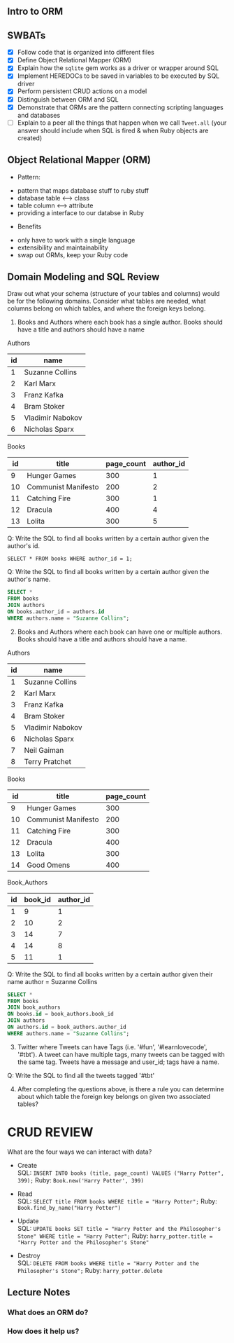 ## Intro to ORM

## SWBATs

* [x] Follow code that is organized into different files
* [x] Define Object Relational Mapper (ORM)
* [x] Explain how the `sqlite` gem works as a driver or wrapper around SQL
* [x] Implement HEREDOCs to be saved in variables to be executed by SQL driver
* [x] Perform persistent CRUD actions on a model
* [x] Distinguish between ORM and SQL
* [x] Demonstrate that ORMs are the pattern connecting scripting languages and databases
* [ ] Explain to a peer all the things that happen when we call `Tweet.all` (your answer should include when SQL is fired & when Ruby objects are created)

## Object Relational Mapper (ORM)

* Pattern:
- pattern that maps database stuff to ruby stuff
- database table <--> class
- table column <--> attribute
- providing a interface to our databse in Ruby 

* Benefits
- only have to work with a single language
- extensibility and maintainability
- swap out ORMs, keep your Ruby code


## Domain Modeling and SQL Review

Draw out what your schema (structure of your tables and columns) would be for the following domains. Consider what tables are needed, what columns belong on which tables, and where the foreign keys belong.

1. Books and Authors where each book has a single author. Books should have a title and authors should have a name

Authors

| id  | name |
|------|-------|
| 1   | Suzanne Collins |
| 2   | Karl Marx |
| 3   | Franz Kafka |
| 4   | Bram Stoker |
| 5   | Vladimir Nabokov |
| 6   | Nicholas Sparx |


Books

| id | title | page_count | author_id |
|-----|-------|------------|--------|
| 9  | Hunger Games | 300      | 1 |
| 10 | Communist Manifesto | 200 | 2 |
| 11 | Catching Fire | 300 | 1 |
| 12 | Dracula | 400 | 4 |
| 13 | Lolita | 300 | 5 |



Q: Write the SQL to find all books written by a certain author given the author's id.

`SELECT * FROM books WHERE author_id = 1;`

Q: Write the SQL to find all books written by a certain author given the author's name.

```sql
SELECT * 
FROM books 
JOIN authors 
ON books.author_id = authors.id
WHERE authors.name = "Suzanne Collins";
```

2. Books and Authors where each book can have one or multiple authors. Books should have a title and authors should have a name.

Authors

| id  | name |
|------|-------|
| 1   | Suzanne Collins |
| 2   | Karl Marx |
| 3   | Franz Kafka |
| 4   | Bram Stoker |
| 5   | Vladimir Nabokov |
| 6   | Nicholas Sparx |
| 7   | Neil Gaiman |
| 8   | Terry Pratchet |


Books

| id | title                | page_count |
-----|----------------------|------------|
| 9  | Hunger Games         | 300        | 
| 10 | Communist Manifesto  | 200        | 
| 11 | Catching Fire        | 300        |
| 12 | Dracula              | 400        |
| 13 | Lolita               | 300        |
| 14 | Good Omens           | 400        |


Book_Authors

| id | book_id | author_id |
-----|---------|------------
| 1 | 9        | 1        |
| 2 | 10       | 2        |
| 3 | 14       | 7        |
| 4 | 14       | 8        |
| 5 | 11       | 1        |

Q: Write the SQL to find all books written by a certain author given their name
author = Suzanne Collins

```sql
SELECT *
FROM books
JOIN book_authors
ON books.id = book_authors.book_id
JOIN authors
ON authors.id = book_authors.author_id
WHERE authors.name = "Suzanne Collins";
```


3. Twitter where Tweets can have Tags (i.e. '#fun', '#learnlovecode', '#tbt'). A tweet can have multiple tags, many tweets can be tagged with the same tag. Tweets have a message and user_id; tags have a name.


Q: Write the SQL to find all the tweets tagged '#tbt'


4. After completing the questions above, is there a rule you can determine about which table the foreign key belongs on given two associated tables?


# CRUD REVIEW
What are the four ways we can interact with data?

* Create  
SQL: `INSERT INTO books (title, page_count) VALUES ("Harry Potter", 399);`
Ruby: `Book.new('Harry Potter', 399)`


* Read  
SQL: `SELECT title FROM books WHERE title = "Harry Potter";`
Ruby: `Book.find_by_name("Harry Potter")`


* Update  
SQL: `UPDATE books SET title = "Harry Potter and the Philosopher's Stone" WHERE title = "Harry Potter";`
Ruby: `harry_potter.title = "Harry Potter and the Philosopher's Stone"`


* Destroy  
SQL: `DELETE FROM books WHERE title = "Harry Potter and the Philosopher's Stone";`
Ruby: `harry_potter.delete`



## Lecture Notes

### What does an ORM do?


### How does it help us?
